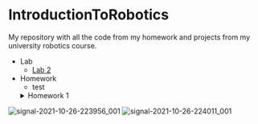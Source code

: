 # IntroductionToRobotics
My repository with all the code from my homework and projects from my university robotics course. 

- Lab
  - [Lab 2](/Lab%202)
- Homework 
  - test
  <details>
  <summary>Homework 1</summary>
  - Technical Task: Use a separate potentiometer in controlling each of the color of the RGB led (Red, Green and Blue). The control must be done with digital electronics (aka you must read the value of the potentiometer with Arduino, and write a mapped value to each of the pins connected to the led.
  - Coding task: Coding style is of utmost importance. You must have a perfectly clean code in order to receive the maximum grade. Keep in mind that magic numbers are not accepted, although you might see them in the lab (as a trade-off for speed). Remember to be consistent in your style, check the style guide and the provided style document and use correct spacing.
  - Video: https://youtu.be/HP5m1wVidqQ
  </details>
![signal-2021-10-26-223956_001](https://user-images.githubusercontent.com/61534490/138949839-e7d2ab05-39b8-4c67-be94-33af6387f5c7.jpeg) 
![signal-2021-10-26-224011_001](https://user-images.githubusercontent.com/61534490/138949855-a489288b-ceac-45ae-8cb0-a0de0ee7be67.jpeg)

